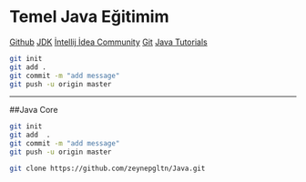 # Temel Java Eğitimim
[Github](https://github.com/zeynepgltn/Java.git)
[JDK](https://www.oracle.com/java/technologies/downloads/#jdk25-windows)
[İntellij İdea Community](https://www.jetbrains.com/idea/download/?section=windows)
[Git](https://git-scm.com/downloads)
[Java Tutorials](https://www.w3schools.com/java/)

```sh
git init
git add .
git commit -m "add message"
git push -u origin master
```
---

##Java Core
```sh
git init
git add  .
git commit -m "add message"
git push -u origin master

git clone https://github.com/zeynepgltn/Java.git
```
